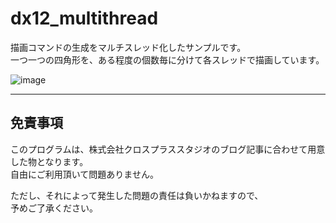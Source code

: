 # dx12_multithread

描画コマンドの生成をマルチスレッド化したサンプルです。  
一つ一つの四角形を、ある程度の個数毎に分けて各スレッドで描画しています。

![image](https://user-images.githubusercontent.com/63783607/155546865-20831567-816c-41db-a4f0-427385c5b122.png)

---

## 免責事項
このプログラムは、株式会社クロスプラススタジオのブログ記事に合わせて用意した物となります。  
自由にご利用頂いて問題ありません。  

ただし、それによって発生した問題の責任は負いかねますので、  
予めご了承ください。
